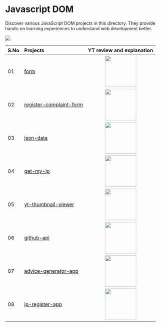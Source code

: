 # Javascript DOM

Discover various JavaScript DOM projects in this directory. They provide hands-on learning experiences to understand web development better.

<img src="https://media.licdn.com/dms/image/D4D12AQF_pE4edl4ycA/article-cover_image-shrink_600_2000/0/1689574697691?e=2147483647&v=beta&t=udHmk5Qf-vfxRot9ovIonD3QvdicVIdcnRZXTwAIHMA" />

| S.No | Projects                                                 |                                                                    YT review and explanation                                                                     |
| :--- | :------------------------------------------------------- | :--------------------------------------------------------------------------------------------------------------------------------------------------------------: |
| 01   | [form](./01-form/)                                       | [<img width="100px" src="https://github.com/anburocky3/Javascript-DOM-in-Tamil/raw/main/supports/video-btn.png" />](https://www.youtube.com/watch?v=yPj_bcl4D2c) |
| 02   | [register-complaint-form](./02-register-complaint-form/) | [<img width="100px" src="https://github.com/anburocky3/Javascript-DOM-in-Tamil/raw/main/supports/video-btn.png" />](https://www.youtube.com/watch?v=ZTmDQpp9_yw) |
| 03   | [json-data](./03-json-data/)                             | [<img width="100px" src="https://github.com/anburocky3/Javascript-DOM-in-Tamil/raw/main/supports/video-btn.png" />](https://www.youtube.com/watch?v=vvvaOvBVy9w) |
| 04   | [get-my-ip](./04-get-my-ip/)                             | [<img width="100px" src="https://github.com/anburocky3/Javascript-DOM-in-Tamil/raw/main/supports/video-btn.png" />](https://www.youtube.com/watch?v=1xfg6Q4IthM) |
| 05   | [yt-thumbnail-viewer](./05-yt-thumbnail-viewer/)         | [<img width="100px" src="https://github.com/anburocky3/Javascript-DOM-in-Tamil/raw/main/supports/video-btn.png" />](https://www.youtube.com/watch?v=1xfg6Q4IthM) |
| 06   | [github-api](./06-github-api/)                           | [<img width="100px" src="https://github.com/anburocky3/Javascript-DOM-in-Tamil/raw/main/supports/video-btn.png" />](https://www.youtube.com/watch?v=lxKfFYF4ulo) |
| 07   | [advice-generator-app](./07-advice-generator-app/)       | [<img width="100px" src="https://github.com/anburocky3/Javascript-DOM-in-Tamil/raw/main/supports/video-btn.png" />](https://www.youtube.com/watch?v=lxKfFYF4ulo) |
| 08   | [ip-register-app](./09-ip-register-app/)                 | [<img width="100px" src="https://github.com/anburocky3/Javascript-DOM-in-Tamil/raw/main/supports/video-btn.png" />](https://www.youtube.com/watch?v=4Cg0Z_HGMH0) |
